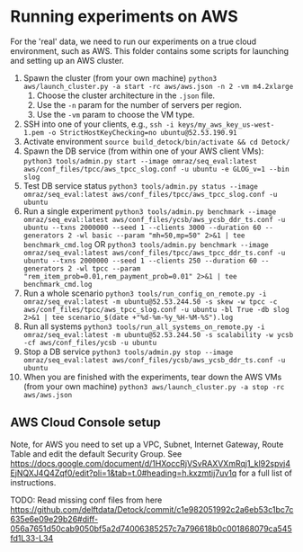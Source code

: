 # Running experiments on AWS

For the 'real' data, we need to run our experiments on a true cloud environment, such as AWS. This folder contains some scripts for launching and setting up an AWS cluster.

1. Spawn the cluster (from your own machine) `python3 aws/launch_cluster.py -a start -rc aws/aws.json -n 2 -vm m4.2xlarge`
    1. Choose the cluster architecture in the `.json` file.
    2. Use the `-n` param for the number of servers per region.
    3. Use the `-vm` param to choose the VM type.
2. SSH into one of your clients, e.g., `ssh -i keys/my_aws_key_us-west-1.pem -o StrictHostKeyChecking=no ubuntu@52.53.190.91`
3. Activate environment `source build_detock/bin/activate && cd Detock/`
4. Spawn the DB service (from within one of your AWS client VMs): `python3 tools/admin.py start --image omraz/seq_eval:latest aws/conf_files/tpcc/aws_tpcc_slog.conf -u ubuntu -e GLOG_v=1 --bin slog`
5. Test DB service status `python3 tools/admin.py status --image omraz/seq_eval:latest aws/conf_files/tpcc/aws_tpcc_slog.conf -u ubuntu`
6. Run a single experiment `python3 tools/admin.py benchmark --image omraz/seq_eval:latest aws/conf_files/ycsb/aws_ycsb_ddr_ts.conf -u ubuntu --txns 2000000 --seed 1 --clients 3000 --duration 60 --generators 2 -wl basic --param "mh=50,mp=50" 2>&1 | tee benchmark_cmd.log` OR `python3 tools/admin.py benchmark --image omraz/seq_eval:latest aws/conf_files/tpcc/aws_tpcc_ddr_ts.conf -u ubuntu --txns 2000000 --seed 1 --clients 250 --duration 60 --generators 2 -wl tpcc --param "rem_item_prob=0.01,rem_payment_prob=0.01" 2>&1 | tee benchmark_cmd.log`
7. Run a whole scenario `python3 tools/run_config_on_remote.py -i omraz/seq_eval:latest -m ubuntu@52.53.244.50 -s skew -w tpcc -c aws/conf_files/tpcc/aws_tpcc_slog.conf -u ubuntu -bl True -db slog 2>&1 | tee scenario_$(date +"%d-%m-%y_%H-%M-%S").log`
8. Run all systems `python3 tools/run_all_systems_on_remote.py -i omraz/seq_eval:latest -m ubuntu@52.53.244.50 -s scalability -w ycsb -cf aws/conf_files/ycsb -u ubuntu`
8. Stop a DB service `python3 tools/admin.py stop --image omraz/seq_eval:latest aws/conf_files/ycsb/aws_ycsb_ddr_ts.conf -u ubuntu`
9. When you are finished with the experiments, tear down the AWS VMs (from your own machine) `python3 aws/launch_cluster.py -a stop -rc aws/aws.json`

## AWS Cloud Console setup

Note, for AWS you need to set up a VPC, Subnet, Internet Gateway, Route Table and edit the default Security Group. See https://docs.google.com/document/d/1HXoccRjVSvRAXVXmRqj1_kl92spvj4EjNQXJ4Q4Zqf0/edit?pli=1&tab=t.0#heading=h.kxzmtij7uv1q for a full list of instructions.

TODO: Read missing conf files from here https://github.com/delftdata/Detock/commit/c1e982051992c2a6eb53c1bc7c635e6e09e29b26#diff-056a7651d50cab9050bf5a2d74006385257c7a796618b0c001868079ca545fd1L33-L34